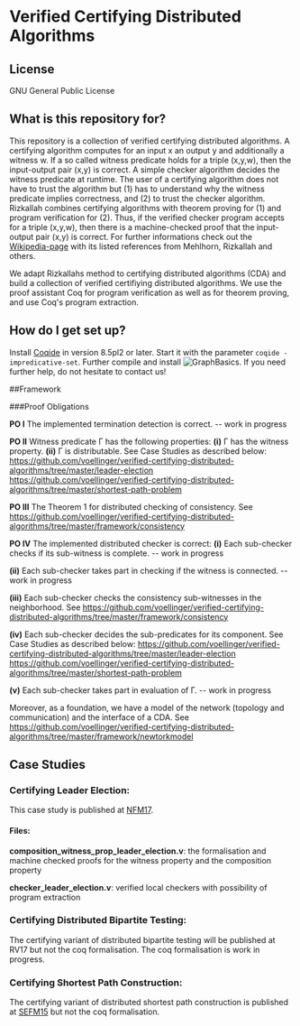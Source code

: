 # Verified Certifying Distributed Algorithms

## License
GNU General Public License

## What is this repository for?

This repository is a collection of verified certifying distributed 
algorithms. A certifying algorithm computes for an input x an output y and 
additionally a witness w. If a so called witness predicate holds for a
triple (x,y,w), then the input-output pair (x,y) is correct. 
A simple checker algorithm decides the witness predicate at runtime.
The user of a certifying algorithm does not have to trust the algorithm but 
(1) has to understand why the witness predicate implies correctness, and
(2) to trust the checker algorithm. 
Rizkallah combines certifying algorithms with theorem proving for (1) and
program verification for (2). Thus, if the verified checker program
accepts for a triple (x,y,w), then there is a machine-checked proof that the
input-output pair (x,y) is correct.
For further informations check out the [Wikipedia-page](https://en.wikipedia.org/wiki/Certifying_algorithm) 
with its listed references from Mehlhorn, Rizkallah and others.

We adapt Rizkallahs method to certifying distributed algorithms (CDA) and build a
collection of verified certifiying distributed algorithms.
We use the proof assistant Coq for program verification as well as for
theorem proving, and use Coq's program extraction.


## How do I get set up?

Install [Coqide](https://coq.inria.fr/download) in version 8.5pl2 or 
later. Start it with the parameter `coqide -impredicative-set`. Further 
compile and install ![GraphBasics](https://github.com/coq-contribs/graph-basics). If you need further help, do not hesitate to contact us!


##Framework

###Proof Obligations

**PO I**
The implemented termination detection is correct.
 -- work in progress

**PO II**
Witness predicate Γ has the following properties:
**(i)** Γ has the witness property.
**(ii)** Γ is distributable.
See Case Studies as described below:
https://github.com/voellinger/verified-certifying-distributed-algorithms/tree/master/leader-election
https://github.com/voellinger/verified-certifying-distributed-algorithms/tree/master/shortest-path-problem


**PO III** The Theorem 1 for distributed checking of consistency.
See https://github.com/voellinger/verified-certifying-distributed-algorithms/tree/master/framework/consistency


**PO IV** The implemented distributed checker is correct:
**(i)** Each sub-checker checks if its sub-witness is complete.
-- work in progress

**(ii)** Each sub-checker takes part in checking if the witness is connected.
-- work in progress


**(iii)** Each sub-checker checks the consistency sub-witnesses in the 
neighborhood.
See https://github.com/voellinger/verified-certifying-distributed-algorithms/tree/master/framework/consistency

**(iv)** Each sub-checker decides the sub-predicates for its component.
See Case Studies as described below:
https://github.com/voellinger/verified-certifying-distributed-algorithms/tree/master/leader-election
https://github.com/voellinger/verified-certifying-distributed-algorithms/tree/master/shortest-path-problem

**(v)** Each sub-checker takes part in evaluation of Γ.
-- work in progress

Moreover, as a foundation, we have a model of the network (topology and communication) and the interface of a
CDA.
See https://github.com/voellinger/verified-certifying-distributed-algorithms/tree/master/framework/newtorkmodel


## Case Studies

### Certifying Leader Election:
This case study is published at [NFM17](https://link.springer.com/chapter/10.1007%2F978-3-319-57288-8_27).

#### Files:

**composition_witness_prop_leader_election.v**:
the formalisation and machine checked proofs for the witness property and the
composition property

**checker_leader_election.v**:
verified local checkers with possibility of program extraction


### Certifying Distributed Bipartite Testing:
The certifying variant of distributed bipartite testing will be 
published at RV17 but not the coq formalisation.
The coq formalisation is work in progress.


### Certifying Shortest Path Construction:
The certifying variant of distributed shortest path construction is
published at [SEFM15](https://link.springer.com/chapter/10.1007%2F978-3-319-22969-0_14) but not the coq formalisation.


